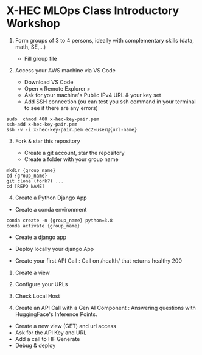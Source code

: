 # X-HEC MLOps Class Introductory Workshop


1. Form groups of 3 to 4 persons, ideally with complementary skills (data, math, SE,...)
   - Fill group file

2. Access your AWS machine via VS Code

   - Download VS Code
   - Open « Remote Explorer »
   - Ask for your machine's Public IPv4 URL & your key set 
   - Add SSH connection (ou  can test you ssh command in your terminal to see if there are any errors)

```
sudo  chmod 400 x-hec-key-pair.pem
ssh-add x-hec-key-pair.pem
ssh -v -i x-hec-key-pair.pem ec2-user@{url-name}
```

3. Fork & star this repository

   - Create a git account, star the repository
   - Create a folder with your group name
  
```
mkdir {group_name}
cd {group_name}
git clone (fork?) ...
cd [REPO NAME]
```

4. Create a Python Django App

- Create a conda environment

```
conda create -n {group_name} python=3.8
conda activate {group_name}
```

- Create a django app 

- Deploy locally your django App

- Create your first API Call :  Call on /health/ that returns healthy 200

1. Create a view
2. Configure your URLs
3. Check Local Host


5. Create an API Call with a Gen AI Component : Answering questions with HuggingFace's Inference Points.

- Create a new view (GET) and url access
- Ask for the API Key and URL
- Add a call to HF Generate
- Debug & deploy

 













